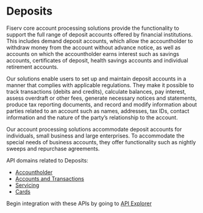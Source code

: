 # Deposits

Fiserv core account processing solutions provide the functionality to support the full range of deposit accounts offered by financial institutions. This includes demand deposit accounts, which allow the accountholder to withdraw money from the account without advance notice, as well as accounts on which the accountholder earns interest such as savings accounts, certificates of deposit, health savings accounts and individual retirement accounts. 


Our solutions enable users to set up and maintain deposit accounts in a manner that complies with applicable regulations. They make it possible to track transactions (debits and credits), calculate balances, pay interest, assess overdraft or other fees, generate necessary notices and statements, produce tax reporting documents, and record and modify information about parties related to an account such as names, addresses, tax IDs, contact information and the nature of the party’s relationship to the account. 


Our account processing solutions accommodate deposit accounts for individuals, small business and large enterprises. To accommodate the special needs of business accounts, they offer functionality such as nightly sweeps and repurchase agreements.

API domains related to Deposits: 
- [Accountholder](?path=docs/fintechs/accountholder.md "Click to open")
- [Accounts and Transactions](?path=docs/fintechs/acct-and-transactions.md "Click to open")
- [Servicing](?path=docs/fintechs/servicing.md "Click to open")
- [Cards](?path=docs/fintechs/cards.md "Click to open")


Begin integration with these APIs by going to [API Explorer](?path=docs//) 
